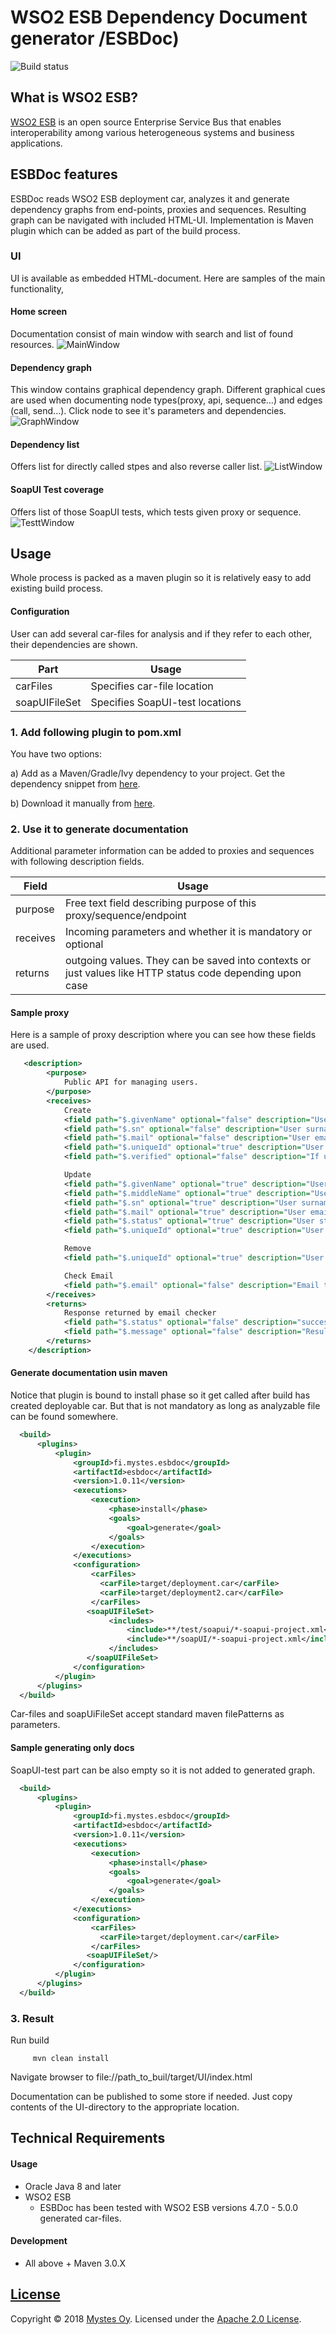 # WSO2 ESB Dependency Document generator /ESBDoc)
![Build status](https://circleci.com/gh/Mystes/esbdoc.svg?style=shield&circle-token=1d26db62821d6a3f03e9780657db6af6757e4fd2)
## What is WSO2 ESB?
[WSO2 ESB](http://wso2.com/products/enterprise-service-bus/) is an open source Enterprise Service Bus that enables interoperability among various heterogeneous systems and business applications.

## ESBDoc features
ESBDoc reads WSO2 ESB deployment car, analyzes it and generate dependency graphs from end-points, proxies and sequences. 
Resulting graph can be navigated with included HTML-UI.
Implementation is Maven plugin which can be added as part of the build process.
### UI
UI is available as embedded HTML-document. Here are samples of the main functionality,
#### Home screen
Documentation consist of main window with search and list of found resources.
![MainWindow](https://github.com/Mystes/esbdoc/blob/master/ESBDoc-plugin/images/main.png)
#### Dependency graph
This window contains graphical dependency graph.  Different graphical cues are used when documenting
node types(proxy, api, sequence...) and edges (call, send...). Click node to see it's parameters and dependencies.
![GraphWindow](https://github.com/Mystes/esbdoc/blob/master/ESBDoc-plugin/images/dependencygraph.png)
#### Dependency list
Offers list for directly called stpes and also reverse caller list. 
![ListWindow](https://github.com/Mystes/esbdoc/blob/master/ESBDoc-plugin/images/dependencylist.png)
#### SoapUI Test coverage
Offers list of those SoapUI tests, which tests given proxy or sequence.
![TesttWindow](https://github.com/Mystes/esbdoc/blob/master/ESBDoc-plugin/images/testlist.png)
## Usage
Whole process is  packed as a maven plugin so it is relatively easy to add existing build process.
#### Configuration 
User can  add several car-files for analysis and if they refer to each other, their dependencies are shown.

| Part | Usage 
| --- | --- 
| carFiles |	Specifies car-file location  |
| soapUIFileSet |	Specifies SoapUI-test locations |
### 1. Add following plugin to pom.xml

You have two options:

a) Add as a Maven/Gradle/Ivy dependency to your project. Get the dependency snippet from [here](https://bintray.com/mystes/maven/esbdoc/view).

b) Download it manually from [here](https://github.com/Mystes/esbdoc/releases/tag/release-1.0.11).

### 2. Use it to generate documentation
Additional parameter information can be added to proxies and sequences with following description fields.

| Field | Usage 
| --- | --- 
| purpose |	Free text field  describing purpose of this proxy/sequence/endpoint  |
| receives | Incoming parameters and whether it is mandatory or optional |
| returns |	outgoing values. They can be saved into contexts or just values like HTTP status code depending upon case |

#### Sample proxy 
Here is a sample of proxy description where you can see how these fields are used. 
```xml
   <description>
        <purpose>
            Public API for managing users.
        </purpose>
        <receives>
            Create
            <field path="$.givenName" optional="false" description="User given name"/>
            <field path="$.sn" optional="false" description="User surname"/>
            <field path="$.mail" optional="false" description="User email"/>
            <field path="$.uniqueId" optional="true" description="User unique ID"/>
            <field path="$.verified" optional="false" description="If user is verified or not"/>

            Update
            <field path="$.givenName" optional="true" description="User given name"/>
            <field path="$.middleName" optional="true" description="User middle name"/>
            <field path="$.sn" optional="true" description="User surname"/>
            <field path="$.mail" optional="true" description="User email"/>
            <field path="$.status" optional="true" description="User status"/>
            <field path="$.uniqueId" optional="true" description="User unique ID"/>

            Remove
            <field path="$.uniqueId" optional="true" description="User unique ID"/>

            Check Email
            <field path="$.email" optional="false" description="Email to check if available"/>
        </receives>
        <returns>
            Response returned by email checker
            <field path="$.status" optional="false" description="success|failure|error"/>
            <field path="$.message" optional="false" description="Result of the email check"/>
        </returns>
    </description>
```

#### Generate documentation usin maven
Notice that  plugin is bound to install phase so it get called after build has created deployable car. But that is not mandatory as long as  analyzable file can be found  somewhere.

```xml
  <build>
      <plugins>
          <plugin>
              <groupId>fi.mystes.esbdoc</groupId>
              <artifactId>esbdoc</artifactId>
              <version>1.0.11</version>
              <executions>
                  <execution>
                      <phase>install</phase>
                      <goals>
                          <goal>generate</goal>
                      </goals>
                  </execution>
              </executions>
              <configuration>
                  <carFiles>
                    <carFile>target/deployment.car</carFile> 
                    <carFile>target/deployment2.car</carFile> 
                  </carFiles>
                 <soapUIFileSet>
                      <includes>
                          <include>**/test/soapui/*-soapui-project.xml</include>
                          <include>**/soapUI/*-soapui-project.xml</include> 
                      </includes>
                 </soapUIFileSet>
              </configuration>
          </plugin>
      </plugins>
  </build>
```

Car-files and soapUiFileSet accept standard maven filePatterns as parameters.

#### Sample generating only docs
SoapUI-test part can be also empty so it is not added to generated graph.
```xml
  <build>
      <plugins>
          <plugin>
              <groupId>fi.mystes.esbdoc</groupId>
              <artifactId>esbdoc</artifactId>
              <version>1.0.11</version>
              <executions>
                  <execution>
                      <phase>install</phase>
                      <goals>
                          <goal>generate</goal>
                      </goals>
                  </execution>
              </executions>
              <configuration>
                  <carFiles>
                    <carFile>target/deployment.car</carFile> 
                  </carFiles>
                 <soapUIFileSet/>
              </configuration>
          </plugin>
      </plugins>
  </build>
```
### 3. Result
Run build
```
     mvn clean install
```

Navigate browser to file://path_to_buil/target/UI/index.html
  
Documentation can be published to some store if needed. Just copy contents of the UI-directory to the appropriate location.

## Technical Requirements

#### Usage

* Oracle Java 8 and later
* WSO2 ESB
    * ESBDoc has been tested with WSO2 ESB versions 4.7.0 - 5.0.0 generated car-files.

#### Development

* All above + Maven 3.0.X

## [License](LICENSE.txt)

Copyright &copy; 2018 [Mystes Oy](http://www.mystes.fi). Licensed under the [Apache 2.0 License](LICENSE.txt).
